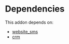 # Dependencies

This addon depends on:

- [website_sms](../../../../odoo-bringout-oca-ocb-website_sms)
- [crm](../../../../../oca-ocb-crm/odoo-bringout-oca-ocb-crm)
